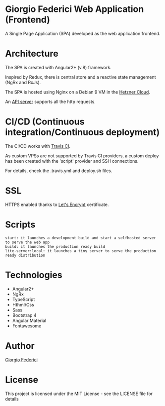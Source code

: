 # Giorgio Federici Web Application (Frontend)

A Single Page Application (SPA) developed as the web application frontend.

# Architecture

The SPA is created with Angular2+ (v.8) framework.

Inspired by Redux, there is central store and a reactive state management (NgRx and RxJs).

The SPA is hosted using Nginx on a Debian 9 VM in the [Hetzner Cloud](https://www.hetzner.com/cloud).

An [API server](https://github.com/giorgiofederici/giorgiofederici-backend) supports all the http requests.

# CI/CD (Continuous integration/Continuous deployment)

The CI/CD works with [Travis CI](https://travis-ci.org/).

As custom VPSs are not supported by Travis CI providers, a custom deploy has been created with the 'script' provider and SSH connections.

For details, check the .travis.yml and deploy.sh files.

# SSL

HTTPS enabled thanks to [Let's Encrypt](https://letsencrypt.org/) certificate.

# Scripts

    start: it launches a development build and start a selfhosted server to serve the web app
    build: it launches the production ready build
    lite-server:local: it launches a tiny server to serve the production ready distribution

# Technologies

- Angular2+
- NgRx
- TypeScript
- Hthml/Css
- Sass
- Bootstrap 4
- Angular Material
- Fontawesome

# Author

[Giorgio Federici](https://giorgiofederici.com)

# License

This project is licensed under the MIT License - see the LICENSE file for details
